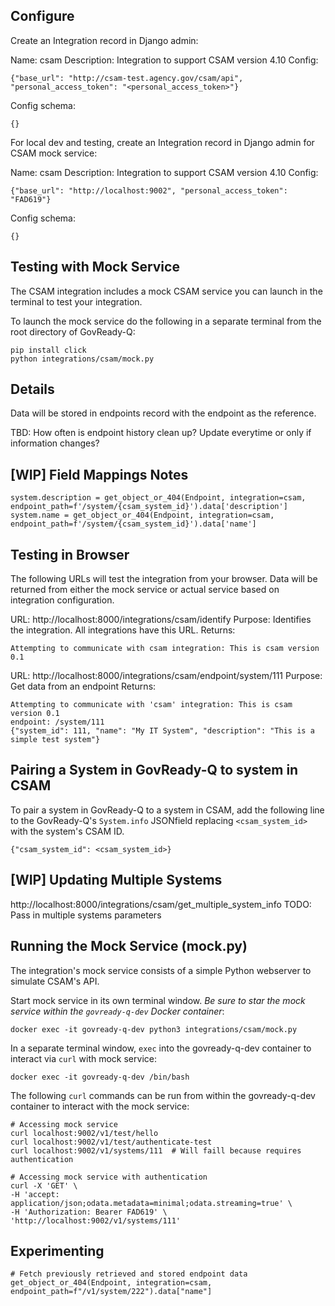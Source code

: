 ## Configure

Create an Integration record in Django admin:

Name: csam
Description: Integration to support CSAM version 4.10
Config:

    {"base_url": "http://csam-test.agency.gov/csam/api", "personal_access_token": "<personal_access_token>"}

Config schema:

    {}

For local dev and testing, create an Integration record in Django admin for CSAM mock service:

Name: csam
Description: Integration to support CSAM version 4.10
Config:


    {"base_url": "http://localhost:9002", "personal_access_token": "FAD619"}

Config schema:

    {}

## Testing with Mock Service

The CSAM integration includes a mock CSAM service you can launch in the terminal to test your integration.

To launch the mock service do the following in a separate terminal from the root directory of GovReady-Q:


    pip install click
    python integrations/csam/mock.py


## Details

Data will be stored in endpoints record with the endpoint as the reference.

TBD: How often is endpoint history clean up? Update everytime or only if information changes?

## [WIP] Field Mappings Notes

    system.description = get_object_or_404(Endpoint, integration=csam, endpoint_path=f'/system/{csam_system_id}').data['description']
    system.name = get_object_or_404(Endpoint, integration=csam, endpoint_path=f'/system/{csam_system_id}').data['name']

## Testing in Browser

The following URLs will test the integration from your browser. Data will be returned from either the mock service or actual service based on integration configuration.

URL: http://localhost:8000/integrations/csam/identify
Purpose: Identifies the integration. All integrations have this URL.
Returns:

    Attempting to communicate with csam integration: This is csam version 0.1

URL: http://localhost:8000/integrations/csam/endpoint/system/111
Purpose: Get data from an endpoint
Returns:

    Attempting to communicate with 'csam' integration: This is csam version 0.1
    endpoint: /system/111
    {"system_id": 111, "name": "My IT System", "description": "This is a simple test system"}

## Pairing a System in GovReady-Q to system in CSAM

To pair a system in GovReady-Q to a system in CSAM, add the following line to the GovReady-Q's `System.info` JSONfield replacing `<csam_system_id>` with the system's CSAM ID.

    {"csam_system_id": <csam_system_id>}

## [WIP] Updating Multiple Systems

http://localhost:8000/integrations/csam/get_multiple_system_info
TODO: Pass in multiple systems parameters

## Running the Mock Service (mock.py)

The integration's mock service consists of a simple Python webserver to simulate CSAM's API.

Start mock service in its own terminal window. *Be sure to star the mock service within the `govready-q-dev` Docker container*:

    docker exec -it govready-q-dev python3 integrations/csam/mock.py


In a separate terminal window, `exec` into the govready-q-dev container to interact via `curl` with mock service:

    docker exec -it govready-q-dev /bin/bash 

The following `curl` commands can be run from within the govready-q-dev container to interact with the mock service:

    # Accessing mock service
    curl localhost:9002/v1/test/hello
    curl localhost:9002/v1/test/authenticate-test
    curl localhost:9002/v1/systems/111  # Will faill because requires authentication

    # Accessing mock service with authentication
    curl -X 'GET' \
    -H 'accept: application/json;odata.metadata=minimal;odata.streaming=true' \
    -H 'Authorization: Bearer FAD619' \
    'http://localhost:9002/v1/systems/111'


## Experimenting

    # Fetch previously retrieved and stored endpoint data
    get_object_or_404(Endpoint, integration=csam, endpoint_path=f"/v1/system/222").data["name"]

